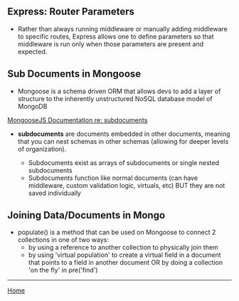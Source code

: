 ## Express: Router Parameters

* Rather than always running middleware or manually adding middleware to specific routes, Express allows one to define parameters so that middleware is run only when those parameters are present and expected.

## Sub Documents in Mongoose

* Mongoose is a schema driven ORM that allows devs to add a layer of structure to the inherently unstructured NoSQL database model of MongoDB

[MongooseJS Documentation re: subdocuments](https://mongoosejs.com/docs/subdocs.html)

* **subdocuments** are documents embedded in other documents, meaning that you can nest schemas in other schemas (allowing for deeper levels of organization).

  - Subdocuments exist as arrays of subdocuments or single nested subdocuments
  - Subdocuments function like normal documents (can have middleware, custom validation logic, virtuals, etc) BUT they are not saved individually 

## Joining Data/Documents in Mongo

* populate() is a method that can be used on Mongoose to connect 2 collections in one of two ways:
  - by using a reference to another collection to physically join them
  - by using 'virtual population' to create a virtual field in a document that points to a field in another document OR by doing a collection 'on the fly' in pre('find')

---

[Home](https://jchinzi.github.io/reading-notes/)